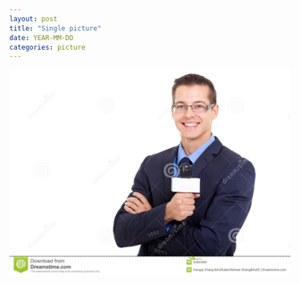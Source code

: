 ```yaml
---
layout: post
title: "Single picture"
date: YEAR-MM-DD
categories: picture
---
```

<link href="/css/posts.css" type="text/css" rel="stylesheet">
<link href="/css/photos.css" type="text/css" rel="stylesheet">
<img src="/assets/pictures/2.jpg"
 class="img-responsive" alt="Reporter">
<!-- Only replace above two lines with new image, and change date -->
